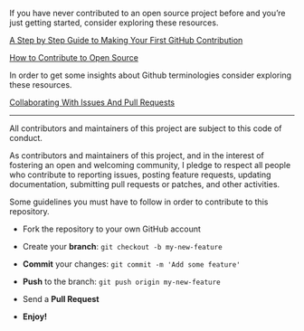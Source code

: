 
If you have never contributed to an open source project before and you’re just getting started, consider exploring these resources.

[A Step by Step Guide to Making Your First GitHub Contribution](https://codeburst.io/a-step-by-step-guide-to-making-your-first-github-contribution-5302260a2940)

[How to Contribute to Open Source](https://opensource.guide/how-to-contribute/)


In order to get some insights about Github terminologies consider exploring these resources.

[Collaborating With Issues And Pull Requests](https://help.github.com/categories/collaborating-with-issues-and-pull-requests/)

- - -

All contributors and maintainers of this project are subject to this code of conduct.

As contributors and maintainers of this project, and in the interest of fostering an open and welcoming community, I pledge to respect all people who contribute to reporting issues, posting feature requests, updating documentation, submitting pull requests or patches, and other activities.


Some guidelines you must have to follow in order to contribute to this repository.

*  Fork the repository to your own GitHub account

*  Create your **branch**: `git checkout -b my-new-feature`

*  **Commit** your changes: `git commit -m 'Add some feature'`

*  **Push** to the branch: `git push origin my-new-feature`

*  Send a **Pull Request**

*  **Enjoy!**

